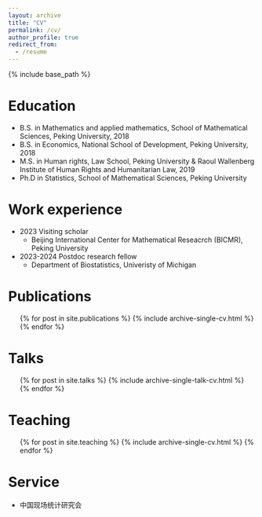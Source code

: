 ```yaml
---
layout: archive
title: "CV"
permalink: /cv/
author_profile: true
redirect_from:
  - /resume
---
```


{% include base_path %}

Education
======
* B.S. in Mathematics and applied mathematics, School of Mathematical Sciences, Peking University, 2018
* B.S. in Economics, National School of Development, Peking University, 2018
* M.S. in Human rights, Law School, Peking University & Raoul Wallenberg Institute of Human Rights and Humanitarian Law, 2019
* Ph.D in Statistics, School of Mathematical Sciences, Peking University

Work experience
======
* 2023 Visiting scholar
  * Beijing International Center for Mathematical Reseacrch (BICMR), Peking University
* 2023-2024 Postdoc research fellow
  * Department of Biostatistics, Univeristy of Michigan

Publications
======
  <ul>{% for post in site.publications %}
    {% include archive-single-cv.html %}
  {% endfor %}</ul>
  
Talks
======
  <ul>{% for post in site.talks %}
    {% include archive-single-talk-cv.html %}
  {% endfor %}</ul>
  
Teaching
======
  <ul>{% for post in site.teaching %}
    {% include archive-single-cv.html %}
  {% endfor %}</ul>
  
Service
======
* 中国现场统计研究会
